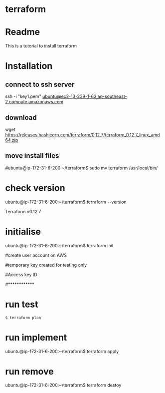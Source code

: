 # terraform

# Readme
This is a tutorial to install terraform


# Installation

## connect to ssh server

ssh -i "key1.pem" ubuntu@ec2-13-239-1-63.ap-southeast-2.compute.amazonaws.com

## download

wget https://releases.hashicorp.com/terraform/0.12.7/terraform_0.12.7_linux_amd64.zip

## move install files

#ubuntu@ip-172-31-6-200:~/terraform$ sudo mv terraform /usr/local/bin/

# check version
ubuntu@ip-172-31-6-200:~/terraform$ terraform --version

Terraform v0.12.7

# initialise
ubuntu@ip-172-31-6-200:~/terraform$ terraform init

#create user account on AWS

#temporary key created for testing only

#Access key ID

#************


# run test
```
$ terraform plan
```

# run implement
ubuntu@ip-172-31-6-200:~/terraform$ terraform apply

# run remove
ubuntu@ip-172-31-6-200:~/terraform$ terraform destoy
